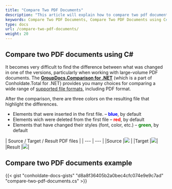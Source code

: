 ```yaml
---
title: "Compare Two PDF Documents"
description: "This article will explain how to compare two pdf documents using GroupDocs.Comparison API which is a part of Conholdate.Total for .NET."
keywords: Compare Two PDF Documents, Compare Two PDF Documents using C#
type: docs
url: /compare-two-pdf-documents/
weight: 20
---
```

## Compare two PDF documents using C#

It becomes very difficult to find the difference between what was changed in one of the versions, particularly when working with large-volume PDF documents. The **[GroupDocs.Comparison for .NET](https://products.groupdocs.com/comparison/net)** (which is a part of Conholdate.Total for .NET) provides you many choices for comparing a wide range of [supported file formats](https://docs.groupdocs.com/comparison/net/supported-document-formats/), including PDF format.

After the comparison, there are three colors on the resulting file that highlight the differences.

*   Elements that were inserted in the first file. – <font color="blue">**blue**</font>, by default
*   Elements wich were deleted from the first file – <font color="red">**red**</font>, by default
*   Elements that have changed their styles (font, color, etc.) – <font color="green">**green**</font>, by default

|  Source / Target / Result PDF files |
| --- | --- |
|Source |![](https://docs.groupdocs.com/comparison/net/images/how-to-compare-pdf-1.png) | 
|Target |![](https://docs.groupdocs.com/comparison/net/images/how-to-compare-pdf-2.png)|
|Result |![](https://docs.groupdocs.com/comparison/net/images/how-to-compare-pdf-3.png)|

## Compare two PDF documents example

{{< gist "conholdate-docs-gists" "d8a8f36405b2a0bec4cfc074e9e9c7ad" "compare-two-pdf-documents.cs" >}}








